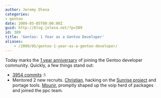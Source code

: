 ```yaml
---
author: Jeremy Olexa
categories:
- gentoo
date: 2009-05-05T00:00:00Z
guid: http://blog.jolexa.net/?p=389
id: 389
title: 'Gentoo: 1 Year as a Gentoo Developer'
aliases:
    - /2009/05/gentoo-1-year-as-a-gentoo-developer/
---
```


Today marks the [1 year anniversary][1] of joining the Gentoo developer community. Quickly, a few things stand out:

<ul style="text-align: left;">
  <li>
    <a href="http://cia.vc/stats/author/darkside">3954 commits</a> <img src="http://blog.jolexa.net/wp-includes/images/smilies/simple-smile.png" alt=":)" class="wp-smiley" style="height: 1em; max-height: 1em;" />
  </li>
  <li>
    Mentored 2 new recruits. <a href="http://archives.gentoo.org/gentoo-project/msg_fb3b83daf950d5ca3d39598da776abc9.xml">Christian</a>, hacking on the <a href="http://www.gentoo.org/proj/en/sunrise/">Sunrise project</a> and portage tools. <a href="http://bugs.gentoo.org/260683">Mounir</a>, promptly shaped up the voip herd of packages and joined the ppc team.
  </li>
</ul>

 [1]: http://archives.gentoo.org/gentoo-project/msg_90c8271e1c69ce3e478bfcc057fb6fc9.xml